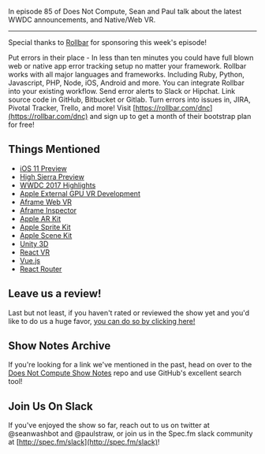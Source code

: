 In episode 85 of Does Not Compute, Sean and Paul talk about the latest WWDC announcements, and Native/Web VR.

---

Special thanks to [Rollbar](https://rollbar.com/dnc) for sponsoring this week's episode!

Put errors in their place - In less than ten minutes you could have full blown web or native app error tracking setup no matter your framework. Rollbar works with all major languages and frameworks. Including Ruby, Python, Javascript, PHP, Node, iOS, Android and more. You can integrate Rollbar into your existing workflow. Send error alerts to Slack or Hipchat. Link source code in GitHub, Bitbucket or Gitlab. Turn errors into issues in, JIRA, Pivotal Tracker, Trello, and more! Visit [https://rollbar.com/dnc](https://rollbar.com/dnc) and sign up to get a month of their bootstrap plan for free!

## Things Mentioned

* [iOS 11 Preview](https://www.apple.com/ios/ios-11-preview/)
* [High Sierra Preview](https://www.apple.com/macos/high-sierra-preview/)
* [WWDC 2017 Highlights](https://www.theverge.com/2017/6/5/15722994/apple-wwdc-2017-news-highlights-recap)
* [Apple External GPU VR Development](https://www.theverge.com/2017/6/5/15743274/apple-external-gpu-vr-development-macos-high-sierra-wwdc-2017)
* [Aframe Web VR](https://aframe.io/)
* [Aframe Inspector](https://github.com/aframevr/aframe-inspector)
* [Apple AR Kit](https://developer.apple.com/arkit/)
* [Apple Sprite Kit](https://developer.apple.com/spritekit/)
* [Apple Scene Kit](https://developer.apple.com/scenekit/)
* [Unity 3D](https://unity3d.com/)
* [React VR](https://facebook.github.io/react-vr/)
* [Vue.js](https://vuejs.org/)
* [React Router](https://github.com/ReactTraining/react-router)

## Leave us a review!

Last but not least, if you haven't rated or reviewed the show yet and you'd like to do us a huge favor, [you can do so by clicking here!](https://itunes.apple.com/us/podcast/does-not-compute/id1048731980?mt=2)

## Show Notes Archive

If you're looking for a link we've mentioned in the past, head on over to the [Does Not Compute Show Notes](https://github.com/seanwash/dnccast-show-notes) repo and use GitHub's excellent search tool!

## Join Us On Slack

If you've enjoyed the show so far, reach out to us on twitter at @seanwashbot and @paulstraw, or join us in the Spec.fm slack community at [http://spec.fm/slack](http://spec.fm/slack)!
